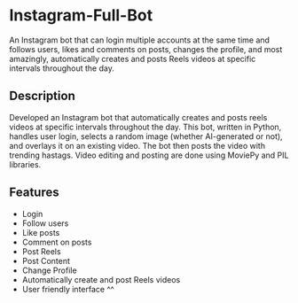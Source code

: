 # Instagram-Full-Bot
An Instagram bot that can login multiple accounts at the same time and follows users, likes and comments on posts, changes the profile, and most amazingly, automatically creates and posts Reels videos at specific intervals throughout the day.

## Description 
Developed an Instagram bot that automatically creates and posts reels videos at specific intervals throughout the day. This bot, written in Python, handles user login, selects a random image (whether AI-generated or not), and overlays it on an existing video. The bot then posts the video with trending hastags. Video editing and posting are done using MoviePy and PIL libraries. 

## Features
- Login
- Follow users
- Like posts
- Comment on posts
- Post Reels
- Post Content
- Change Profile
- Automatically create and post Reels videos
- User friendly interface ^^
